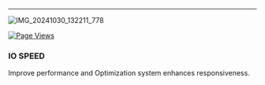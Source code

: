 ---

![IMG_20241030_132211_778](https://github.com/user-attachments/assets/05c1c2b2-36de-4177-bb93-eb3e8917323a)

[![Page Views](https://hits.seeyoufarm.com/api/count/incr/badge.svg?url=https%3A%2F%2Fgithub.com%2FKyliekyler%2FMAGNETAR&count_bg=%2379C83D&title_bg=%23555555&icon=github.svg&icon_color=%23E7E7E7&title=Page+Views&edge_flat=false)](https://hits.seeyoufarm.com)


### IO SPEED
Improve performance and Optimization system enhances responsiveness.
